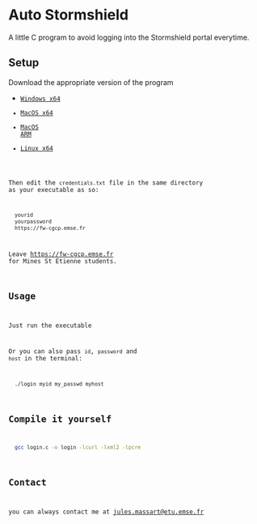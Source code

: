 
# Auto Stormshield

A little C program to avoid logging into the Stormshield portal everytime.

## Setup

Download the appropriate version of the program
- <code>[Windows x64](link)
- [MacOS x64](link)
- [MacOS ARM](https://github.com/Herivelismus/Auto_Stormshield/releases/download/v0.1/login_macos_arm)
- [Linux x64](link)

Then edit the `credentials.txt` file in the same directory as your executable as so:

```bash
  yourid
  yourpassword
  https://fw-cgcp.emse.fr
```
Leave https://fw-cgcp.emse.fr for Mines St Etienne students.

## Usage
Just run the executable

Or you can also pass `id`, `password` and `host` in the terminal:

```bash
  ./login myid my_passwd myhost
```

## Compile it yourself
```bash
  gcc login.c -o login -lcurl -lxml2 -lpcre
```
## Contact
you can always contact me at [jules.massart@etu.emse.fr](mailto:jules.massart@etu.emse.fr)

